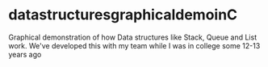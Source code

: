 # datastructuresgraphicaldemoinC
Graphical demonstration of how Data structures like Stack, Queue and List work. We've developed this with my team while I was in college some 12-13 years ago
